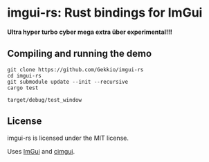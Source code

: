 # imgui-rs: Rust bindings for ImGui

**Ultra hyper turbo cyber mega extra über experimental!!!**

## Compiling and running the demo

    git clone https://github.com/Gekkio/imgui-rs
    cd imgui-rs
    git submodule update --init --recursive
    cargo test

    target/debug/test_window

## License

imgui-rs is licensed under the MIT license.

Uses [ImGui](https://github.com/ocornut/imgui) and [cimgui](https://github.com/Extrawurst/cimgui).
